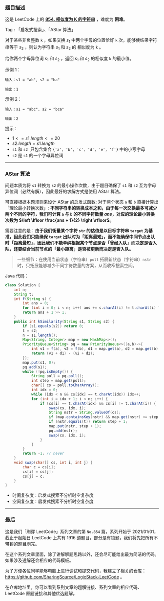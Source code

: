 ### 题目描述

这是 LeetCode 上的 **[854. 相似度为 K 的字符串](https://leetcode.cn/problems/k-similar-strings/solution/by-ac_oier-w8nf/)** ，难度为 **困难**。

Tag : 「启发式搜索」、「AStar 算法」



对于某些非负整数 `k` ，如果交换 $s_1$ 中两个字母的位置恰好 `k` 次，能够使结果字符串等于 $s_2$ ，则认为字符串 $s_1$ 和 $s_2$ 的 相似度为 `k` 。

给你两个字母异位词 $s_1$ 和 $s_2$ ，返回 $s_1$ 和 $s_2$ 的相似度 `k` 的最小值。

示例 1：
```
输入：s1 = "ab", s2 = "ba"

输出：1
```
示例 2：
```
输入：s1 = "abc", s2 = "bca"

输出：2
```

提示：
* $1 <= s1.length <= 20$
* $s2.length = s1.length$
* `s1` 和 `s2`  只包含集合 `{'a', 'b', 'c', 'd', 'e', 'f'}` 中的小写字母
* `s2` 是 `s1` 的一个字母异位词

---

### AStar 算法

问题本质为将 `s1` 转换为 `s2` 的最小操作次数，由于题目确保了 `s1` 和 `s2` 互为字母异位词（必然有解），因此最好的求解方式是使用 AStar 算法。

可直接根据本题规则来设计 AStar 的启发式函数: 对于两个状态 `a` 和 `b` 直接计算出「理论最小转换次数」: **不同字符串的转换成本之和，由于每一次交换最多可减少两个不同的字符，我们可计算 `a` 与 `b` 的不同字符数量 $ans$，对应的理论最小转换次数为 $\left \lfloor \frac{ans + 1}{2} \right \rfloor$。**

需要注意的是：**由于我们衡量某个字符 `str` 的估值是以目标字符串 `target` 为基准，因此我们只能确保 `target` 出队时为「距离最短」，而不能确保中间节点出队时「距离最短」，因此我们不能单纯根据某个节点是否「曾经入队」而决定是否入队，还要结合当前节点的「最小距离」是否被更新而决定是否入队。**

> 一些细节：在使用当前状态（字符串）`poll` 拓展新状态（字符串）`nstr` 时，只拓展能够减少不同字符数量的方案，从而收窄搜索空间。

Java 代码：
```Java
class Solution {
    int n;
    String t;
    int f(String s) {
        int ans = 0;
        for (int i = 0; i < n; i++) ans += s.charAt(i) != t.charAt(i) ? 1 : 0;
        return ans + 1 >> 1;
    }
    public int kSimilarity(String s1, String s2) {
        if (s1.equals(s2)) return 0;
        t = s2;
        n = s1.length();
        Map<String, Integer> map = new HashMap<>();
        PriorityQueue<String> pq = new PriorityQueue<>((a,b)->{
            int v1 = f(a), v2 = f(b), d1 = map.get(a), d2 = map.get(b);
            return (v1 + d1) - (v2 + d2);
        });
        map.put(s1, 0);
        pq.add(s1);
        while (!pq.isEmpty()) {
            String poll = pq.poll();
            int step = map.get(poll);
            char[] cs = poll.toCharArray();
            int idx = 0;
            while (idx < n && cs[idx] == t.charAt(idx)) idx++;
            for (int i = idx + 1; i < n; i++) {
                if (cs[i] == t.charAt(idx) && cs[i] != t.charAt(i)) {
                    swap(cs, idx, i);
                    String nstr = String.valueOf(cs);
                    if (map.containsKey(nstr) && map.get(nstr) <= step + 1) continue;
                    if (nstr.equals(t)) return step + 1;
                    map.put(nstr, step + 1);
                    pq.add(nstr);
                    swap(cs, idx, i);
                }
            }
        }
        return -1; // never
    }
    void swap(char[] cs, int i, int j) {
        char c = cs[i];
        cs[i] = cs[j];
        cs[j] = c;
    }
}
```
* 时间复杂度：启发式搜索不分析时空复杂度
* 空间复杂度：启发式搜索不分析时空复杂度

---

### 最后

这是我们「刷穿 LeetCode」系列文章的第 `No.854` 篇，系列开始于 2021/01/01，截止于起始日 LeetCode 上共有 1916 道题目，部分是有锁题，我们将先把所有不带锁的题目刷完。

在这个系列文章里面，除了讲解解题思路以外，还会尽可能给出最为简洁的代码。如果涉及通解还会相应的代码模板。

为了方便各位同学能够电脑上进行调试和提交代码，我建立了相关的仓库：https://github.com/SharingSource/LogicStack-LeetCode 。

在仓库地址里，你可以看到系列文章的题解链接、系列文章的相应代码、LeetCode 原题链接和其他优选题解。

